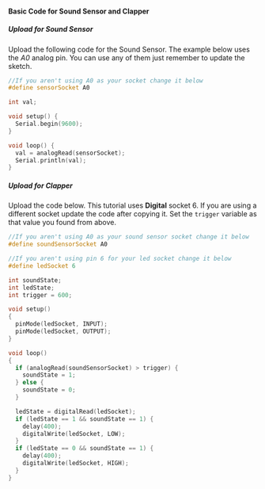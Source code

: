#### Basic Code for Sound Sensor and Clapper

##### Upload for Sound Sensor

Upload the following code for the Sound Sensor. The example below uses the *A0* analog pin. You can use any of them just remember to update the sketch.

```cpp
//If you aren't using A0 as your socket change it below
#define sensorSocket A0

int val;

void setup() {
  Serial.begin(9600);
}

void loop() {
  val = analogRead(sensorSocket);
  Serial.println(val);
}
```

##### Upload for Clapper

Upload the code below. This tutorial uses **Digital** socket 6. If you are using a different socket update the code after copying it. Set the `trigger` variable as that value you found from above.

```cpp
//If you aren't using A0 as your sound sensor socket change it below
#define soundSensorSocket A0

//If you aren't using pin 6 for your led socket change it below
#define ledSocket 6

int soundState;
int ledState;
int trigger = 600;

void setup()
{
  pinMode(ledSocket, INPUT);
  pinMode(ledSocket, OUTPUT);
}

void loop()
{
  if (analogRead(soundSensorSocket) > trigger) {
    soundState = 1;
  } else {
    soundState = 0;
  }

  ledState = digitalRead(ledSocket);
  if (ledState == 1 && soundState == 1) {
    delay(400);
    digitalWrite(ledSocket, LOW);
  }
  if (ledState == 0 && soundState == 1) {
    delay(400);
    digitalWrite(ledSocket, HIGH);
  }
}
```

```cpp

```
